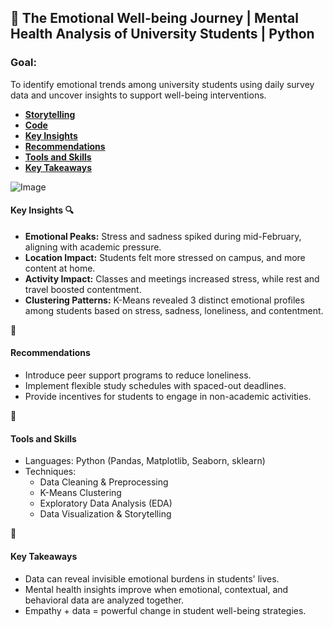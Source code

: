 ## 🧠 **The Emotional Well-being Journey | Mental Health Analysis of University Students | Python**

### **Goal:**
To identify emotional trends among university students using daily survey data and uncover insights to support well-being interventions.


- [**Storytelling**](Presentation.pdf)
- [**Code**](PythonCode.ipynb)
- [**Key Insights**](#key-insights-)
- [**Recommendations**](#recommendations)
- [**Tools and Skills**](#tools-and-skills)
- [**Key Takeaways**](#key-takeaways)

![Image](image.png)


#### **Key Insights** 🔍
- **Emotional Peaks:** Stress and sadness spiked during mid-February, aligning with academic pressure.
- **Location Impact:** Students felt more stressed on campus, and more content at home.
- **Activity Impact:** Classes and meetings increased stress, while rest and travel boosted contentment.
- **Clustering Patterns:** K-Means revealed 3 distinct emotional profiles among students based on stress, sadness, loneliness, and contentment.

🎯 
#### **Recommendations**
- Introduce peer support programs to reduce loneliness.
- Implement flexible study schedules with spaced-out deadlines.
- Provide incentives for students to engage in non-academic activities.

🧰 
#### **Tools and Skills**
- Languages: Python (Pandas, Matplotlib, Seaborn, sklearn)  
- Techniques:  
  - Data Cleaning & Preprocessing 
  - K-Means Clustering  
  - Exploratory Data Analysis (EDA)  
  - Data Visualization & Storytelling  

🚀 
#### **Key Takeaways**
- Data can reveal invisible emotional burdens in students' lives.
- Mental health insights improve when emotional, contextual, and behavioral data are analyzed together.
- Empathy + data = powerful change in student well-being strategies.
